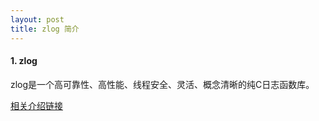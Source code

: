 ```yaml
---
layout: post
title: zlog 简介
---
```


#### 1. zlog
zlog是一个高可靠性、高性能、线程安全、灵活、概念清晰的纯C日志函数库。

[相关介绍链接](https://hardysimpson.github.io/zlog/UsersGuide-CN.html)

